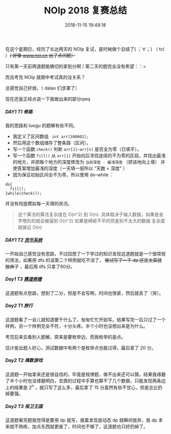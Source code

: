 ﻿---
title: NOIp 2018 复赛总结
date: 2018-11-15 19:49:18
categories:
- Summary
tags: 
- NOIp
- C++
- 随笔
- Code
---

在这个星期日，经历了长达两天的 NOIp 复试，是时候做个总结了( ；∀；) （ tcl ）<del>( 好像 www.noi.cn 出了点问题）</del>

<!-- more -->

只有第一天前两道题能确切的拿到分啊 / 第二天的题完全没有希望：：=

而且考完 NOIp 就期中考试真的没关系？

总感觉自己好弱，（ dalao 们求罩了）

现在还是正经点说一下我做出来的部分qwq

##### DAY1 T1 修路


我的思路和 luogu 的题解有些不同。
- 我定义了区间数组 ` int arr[100002];`
- 然后用这个数组储存了整条路（区间）。
- 写一个函数 `check()` 判断 `arr[1]~arr[n]` 是否全为零（已填平）。
- 写一个函数 `fill()` 从 `arr[1]` 开始向后寻找连续的不为零的区段，并找出最浅的地方，并把每个地方的深度修改为 `当前深度 - 最浅深度` （把该地向上填） 并使答案增加最浅的深度（一天填一层所以 “天数 = 深度” ）
- 因为保证初始区间全不为零，所以使用 do-while ：
```
do{
  fill();
}while(check());
```

并没有彻底模拟每一天填的状况。

> 这个算法的算法复杂度在 O(n^2) 到 O(n).
> 具体取决于输入数据，如果是金字塔形的就会被逼到 O(n^2) 如果是崎岖不平的而差别不太大的数据 复杂度就接近 O(n)


##### DAY1 T2 [货币系统](https://www.luogu.com.cn/problem/P5020)


一开始自己感觉没有思路，不过回想了一下学过的知识发现这道题就是一个很常规的筛法，如果用 dfs 的话第二个样例就吃不消了， ~~尝试写了一下 dp 还是太菜就放弃了~~ ，最后用 dfs 只拿了60分。


##### Day1 T3 [赛道修建](https://www.luogu.org/problem/P5021)


这道题有点思路，想到了二分，但是不会写啊，时间也很紧，然后就丢了（哭）。


##### Day2 T1 旅行


这道题看了一会儿就知道要干什么了，匆匆忙忙开始写。结果写完一后只过了一个样例，另一个样例完全不符，十分头疼。半个小时也没想出来是为什么。

考完后来去看别人题解，原来是要枚举边，而我枚举的是点。

估计是出题人好心，测试数据中有两个是枚举点也能过得，最后拿了 20 分。


##### Day2 T2 填数游戏


这道题一开始拿来还是很自信的，毕竟是规律题，做不出来还可以猜，结果我琢磨了半个小时也没琢磨明白，去猜的过程中手算也算不了几个数据，只能发现两条边上的结果是  2<sup>n</sup> ，就只写了这么多，最后拿了 15 分虽然有些不甘心，但是总比扔掉要强。


##### Day2 T3 保卫王国


这道题看完题我觉得是要用 dp 就写，接着发现是动态 dp 就瞬间放弃，我 dp 本来就不熟练，加点东西就更废了，时间也不够了，这道题也只好扔掉了。




